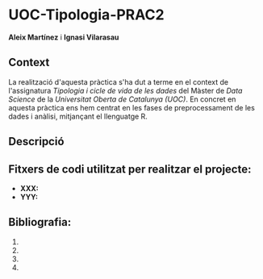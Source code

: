 # UOC-Tipologia-PRAC2

**Aleix Martínez** i **Ignasi Vilarasau**

## Context

La realització d'aquesta pràctica s'ha dut a terme en el context de l'assignatura _Tipologia i cicle de vida de les dades_ del Màster de _Data Science_ de la _Universitat Oberta de Catalunya (UOC)_.
En concret en aquesta pràctica ens hem centrat en les fases de preprocessament de les dades i anàlisi, mitjançant el llenguatge R. 

## Descripció


## Fitxers de codi utilitzat per realitzar el projecte:

* **XXX:** 
* **YYY:** 

## Bibliografia:

1. 
2. 
3. 
4.
